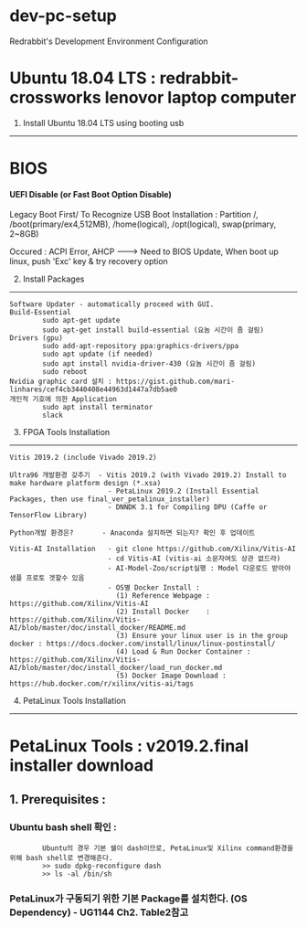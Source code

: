 # dev-pc-setup
Redrabbit's Development Environment Configuration

Ubuntu 18.04 LTS : redrabbit-crossworks lenovor laptop computer
=================================================================

1. Install Ubuntu 18.04 LTS using booting usb
----------------------------------------------------

# BIOS
#### UEFI Disable (or Fast Boot Option Disable)
Legacy Boot First/ To Recognize USB Boot
Installation : Partition /, /boot(primary/ex4,512MB), /home(logical), /opt(logical), swap(primary, 2~8GB) 
            
Occured : ACPI Error, AHCP  ---> Need to BIOS Update, When boot up linux, push 'Exc' key & try recovery option



2. Install Packages 
----------------------------------------------------
    Software Updater - automatically proceed with GUI.
    Build-Essential
            sudo apt-get update
            sudo apt-get install build-essential (요놈 시간이 좀 걸림)
    Drivers (gpu)
            sudo add-apt-repository ppa:graphics-drivers/ppa
            sudo apt update (if needed)
            sudo apt install nvidia-driver-430 (요놈 시간이 좀 걸림)
            sudo reboot
    Nvidia graphic card 설치 : https://gist.github.com/mari-linhares/cef4cb3440408e44963d1447a7db5ae0
    개인적 기호에 의한 Application
            sudo apt install terminator
            slack
            
    
3. FPGA Tools Installation
----------------------------------------------------
    Vitis 2019.2 (include Vivado 2019.2)
    
    Ultra96 개발환경 갖추기  - Vitis 2019.2 (with Vivado 2019.2) Install to make hardware platform design (*.xsa)
                            - PetaLinux 2019.2 (Install Essential Packages, then use final_ver_petalinux_installer)
                            - DNNDK 3.1 for Compiling DPU (Caffe or TensorFlow Library)
 
    Python개발 환경은?       - Anaconda 설치하면 되는지? 확인 후 업데이트
 
    Vitis-AI Installation   - git clone https://github.com/Xilinx/Vitis-AI  
                            - cd Vitis-AI (vitis-ai 소문자여도 상관 없드라)
                            - AI-Model-Zoo/script실행 : Model 다운로드 받아야 샘플 프로토 겟할수 있음 
                            - OS별 Docker Install :
                              (1) Reference Webpage : https://github.com/Xilinx/Vitis-AI
                              (2) Install Docker    : https://github.com/Xilinx/Vitis-AI/blob/master/doc/install_docker/README.md
                              (3) Ensure your linux user is in the group docker : https://docs.docker.com/install/linux/linux-postinstall/
                              (4) Load & Run Docker Container : https://github.com/Xilinx/Vitis-AI/blob/master/doc/install_docker/load_run_docker.md
                              (5) Docker Image Download : https://hub.docker.com/r/xilinx/vitis-ai/tags
                            
                            
4. PetaLinux Tools Installation
----------------------------------------------------
# PetaLinux Tools : v2019.2.final installer download 
 ## 1. Prerequisites : 
  ### Ubuntu bash shell 확인 :
            Ubuntu의 경우 기본 쉘이 dash이므로, PetaLinux및 Xilinx command환경을 위해 bash shell로 변경해준다.
            >> sudo dpkg-reconfigure dash
            >> ls -al /bin/sh
  ### PetaLinux가 구동되기 위한 기본 Package를 설치한다. (OS Dependency) - UG1144 Ch2. Table2참고
       
       
       
